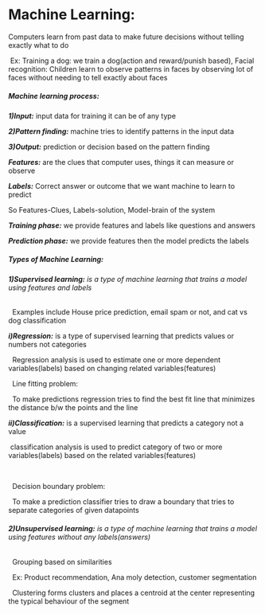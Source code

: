 # **Machine Learning:** 

Computers learn from past data to make future decisions without telling exactly what to do

&nbsp;Ex: Training a dog: we train a dog(action and reward/punish based), Facial recognition: Children learn to observe patterns in faces by observing lot of faces without needing to tell exactly about faces



##### **Machine learning process:**

***1)Input:*** input data for training it can be of any type

***2)Pattern finding:*** machine tries to identify patterns in the input data

***3)Output:*** prediction or decision based on the pattern finding



***Features:*** are the clues that computer uses, things it can measure or observe

***Labels:*** Correct answer or outcome that we want machine to learn to predict



So Features-Clues, Labels-solution, Model-brain of the system



***Training phase:*** we provide features and labels like questions and answers

***Prediction phase:*** we provide features then the model predicts the labels





##### **Types of Machine Learning:**

###### **1)Supervised learning:** is a type of machine learning that trains a model using features and labels

&nbsp;  Examples include House price prediction, email spam or not, and cat vs dog classification



***i)Regression:*** is a type of supervised learning that predicts values or numbers not categories

&nbsp; Regression analysis is used to estimate one or more dependent variables(labels) based on changing related variables(features)



&nbsp;	Line fitting problem:

&nbsp;	To make predictions regression tries to find the best fit line that minimizes the distance b/w the points and the line



***ii)Classification:*** is a supervised learning that predicts a category not a value

&nbsp;classification analysis is used to predict category of two or more variables(labels) based on the related variables(features)

&nbsp;	

&nbsp;	Decision boundary problem:

&nbsp;	To make a prediction classifier tries to draw a boundary that tries to separate categories of given datapoints

###### **2)Unsupervised learning:** is a type of machine learning that trains a model using features without any labels(answers)

&nbsp; Grouping based on similarities

&nbsp; Ex: Product recommendation, Ana moly detection, customer segmentation

&nbsp; Clustering forms clusters and places a centroid at the center representing the typical behaviour of the segment

